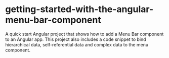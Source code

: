 # getting-started-with-the-angular-menu-bar-component
A quick start Angular project that shows how to add a Menu Bar component to an Angular app. This project also includes a code snippet to bind hierarchical data, self-referential data and complex data to the menu component.
